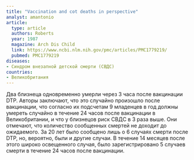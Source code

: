 ```yaml
---
title: "Vaccination and cot deaths in perspective"
analyst: amantonio
article:
  type: article
  authors: Roberts
  year: 1987
  magazine: Arch Dis Child
  link: https://www.ncbi.nlm.nih.gov/pmc/articles/PMC1779219/
  pubmed: PMC1779219
diseases:
- Синдром внезапной детской смерти (СВДС)
countries:
- Великобритания
---
```


Два близнеца одновременно умерли через 3 часа после вакцинации DTP. Авторы заключают, что это случайно произошло после вакцинации, что согласно их подсчетам 9 младенцев в год должны умереть случайно в течение 24 часов после вакцинации в Великобритании, и что у близнецов риск СВДС в 3 раза выше. Они отмечают, что количество сообщенных смертей не доходит до ожидаемого. За 20 лет было сообщено лишь о 6 случаях смерти после DTP, но, вероятно, были и другие случаи. В течение 14 месяцев после этого широко освещенного случая, было зарегистрировано 5 случаев смерти в течение 24 часов после вакцинации.
